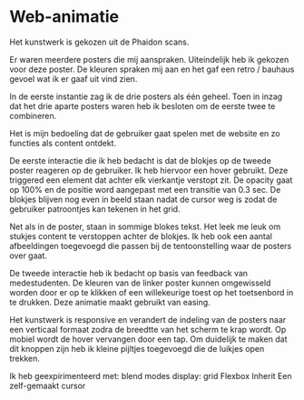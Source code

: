 # Web-animatie

Het kunstwerk is gekozen uit de Phaidon scans.

Er waren meerdere posters die mij aanspraken. Uiteindelijk heb ik gekozen voor deze poster. De kleuren spraken mij aan en het gaf een retro / bauhaus gevoel wat ik er gaaf uit vind zien.

In de eerste instantie zag ik de drie posters als één geheel. Toen in inzag dat het drie aparte posters waren heb ik besloten om de eerste twee te combineren.

Het is mijn bedoeling dat de gebruiker gaat spelen met de website en zo functies als content ontdekt.

De eerste interactie die ik heb bedacht is dat de blokjes op de tweede poster reageren op de gebruiker. Ik heb hiervoor een hover gebruikt. Deze triggered een element dat achter elk vierkantje verstopt zit. De opacity gaat op 100% en de positie word aangepast met een transitie van 0.3 sec. De blokjes blijven nog even in beeld staan nadat de cursor weg is zodat de gebruiker patroontjes kan tekenen in het grid.

Net als in de poster, staan in sommige blokes tekst. Het leek me leuk om stukjes content te verstoppen achter de blokjes. Ik heb ook een aantal afbeeldingen toegevoegd die passen bij de tentoonstelling waar de posters over gaat. 

De tweede interactie heb ik bedacht op basis van feedback van medestudenten. De kleuren van de linker poster kunnen omgewisseld worden door er op te klikken of een willekeurige toest op het toetsenbord in te drukken. Deze animatie maakt gebruikt van easing.

Het kunstwerk is responsive en verandert de indeling van de posters naar een verticaal formaat zodra de breedtte van het scherm te krap wordt. Op mobiel wordt de hover vervangen door een tap. Om duidelijk te maken dat dit knoppen zijn heb ik kleine pijltjes toegevoegd die de luikjes open trekken.

Ik heb geexpirimenteerd met:
blend modes
display: grid
Flexbox
Inherit
Een zelf-gemaakt cursor
